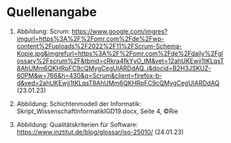 # Quellenangabe

1. Abbildung: Scrum: https://www.google.com/imgres?imgurl=https%3A%2F%2Fomr.com%2Fde%2Fwp-content%2Fuploads%2F2022%2F11%2FScrum-Schema-Kopie.jpg&imgrefurl=https%3A%2F%2Fomr.com%2Fde%2Fdaily%2Fglossary%2Fscrum%2F&tbnid=cRkra4fkYyO_tM&vet=12ahUKEwji1tKLqsT8AhUMm6QKHRpFC9cQMygCegUIARDdAQ..i&docid=B2H3JSKUZ-60PM&w=766&h=430&q=Scrum&client=firefox-b-d&ved=2ahUKEwji1tKLqsT8AhUMm6QKHRpFC9cQMygCegUIARDdAQ (23.01.23)

2. Abbildung: Schichtenmodell der Informatik: Skript_WissenschaftInformatikIGD19.docx, Seite 4, ©Rie

3. Abbildung: Qualitätskriterien für Software: https://www.inztitut.de/blog/glossar/iso-25010/ (24.01.23)
